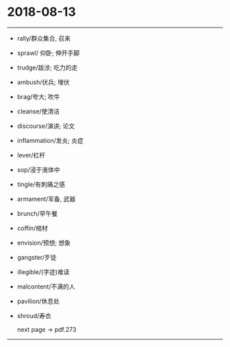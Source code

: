 # 2018-08-13

---

- rally/群众集合, 召来
- sprawl/ 仰卧; 伸开手脚
- trudge/跋涉; 吃力的走
- ambush/伏兵; 埋伏
- brag/夸大; 吹牛
- cleanse/使清洁
- discourse/演讲; 论文
- inflammation/发炎; 炎症
- lever/杠杆
- sop/浸于液体中
- tingle/有刺痛之感
- armament/军备, 武器
- brunch/早午餐
- coffin/棺材
- envision/预想; 想象
- gangster/歹徒
- illegible/(字迹)难读
- malcontent/不满的人
- pavilion/休息处
- shroud/寿衣

    next page -> pdf.273

---

